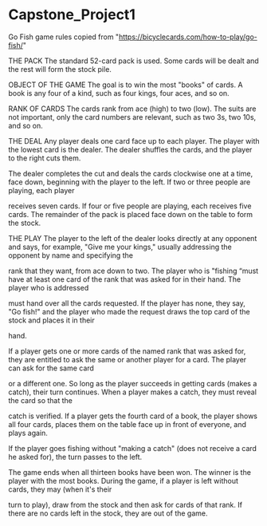 # Capstone_Project1

Go Fish game rules copied from "https://bicyclecards.com/how-to-play/go-fish/"

THE PACK
The standard 52-card pack is used. Some cards will be dealt and the rest will form the stock pile.

OBJECT OF THE GAME
The goal is to win the most "books" of cards. A book is any four of a kind, such as four kings, four aces, and so on.

RANK OF CARDS
The cards rank from ace (high) to two (low). The suits are not important, only the card numbers are relevant, such as two 3s, two 10s, and so on.

THE DEAL
Any player deals one card face up to each player. The player with the lowest card is the dealer. The dealer shuffles the cards, and the player to the right cuts them.

The dealer completes the cut and deals the cards clockwise one at a time, face down, beginning with the player to the left. If two or three people are playing, each player 

receives seven cards. If four or five people are playing, each receives five cards. The remainder of the pack is placed face down on the table to form the stock.

THE PLAY
The player to the left of the dealer looks directly at any opponent and says, for example, "Give me your kings," usually addressing the opponent by name and specifying the 

rank that they want, from ace down to two. The player who is "fishing “must have at least one card of the rank that was asked for in their hand. The player who is addressed 

must hand over all the cards requested. If the player has none, they say, "Go fish!" and the player who made the request draws the top card of the stock and places it in their 

hand.

If a player gets one or more cards of the named rank that was asked for, they are entitled to ask the same or another player for a card. The player can ask for the same card 

or a different one. So long as the player succeeds in getting cards (makes a catch), their turn continues. When a player makes a catch, they must reveal the card so that the 

catch is verified. If a player gets the fourth card of a book, the player shows all four cards, places them on the table face up in front of everyone, and plays again.

If the player goes fishing without "making a catch" (does not receive a card he asked for), the turn passes to the left.

The game ends when all thirteen books have been won. The winner is the player with the most books. During the game, if a player is left without cards, they may (when it's their 

turn to play), draw from the stock and then ask for cards of that rank. If there are no cards left in the stock, they are out of the game.

